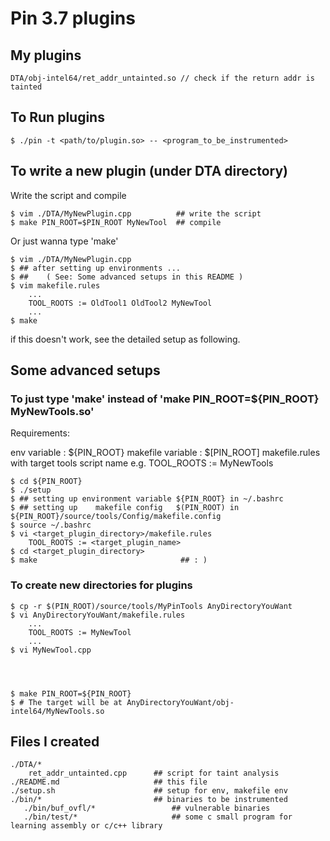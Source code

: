 # Pin 3.7 plugins

## My plugins 
    
    DTA/obj-intel64/ret_addr_untainted.so // check if the return addr is tainted 

## To Run plugins

```
$ ./pin -t <path/to/plugin.so> -- <program_to_be_instrumented>
```

## To write a new plugin (under DTA directory)

Write the script and compile

```
$ vim ./DTA/MyNewPlugin.cpp          ## write the script
$ make PIN_ROOT=$PIN_ROOT MyNewTool  ## compile
```
Or just wanna type 'make'

```
$ vim ./DTA/MyNewPlugin.cpp
$ ## after setting up environments ...
$ ##    ( See: Some advanced setups in this README )
$ vim makefile.rules
    ...
    TOOL_ROOTS := OldTool1 OldTool2 MyNewTool
    ...
$ make 

```
if this doesn't work, see the detailed setup as following.

## Some advanced setups

### To just type 'make' instead of 'make PIN_ROOT=${PIN_ROOT} MyNewTools.so'

Requirements:

env variable       : ${PIN_ROOT}
makefile variable  : $[PIN_ROOT]
makefile.rules with target tools script name
e.g.
    TOOL_ROOTS := MyNewTools

```
$ cd ${PIN_ROOT}
$ ./setup
$ ## setting up environment variable ${PIN_ROOT} in ~/.bashrc
$ ## setting up    makefile config   $(PIN_ROOT) in ${PIN_ROOT}/source/tools/Config/makefile.config
$ source ~/.bashrc
$ vi <target_plugin_directory>/makefile.rules
    TOOL_ROOTS := <target_plugin_name>
$ cd <target_plugin_directory>
$ make                                ## : )
```

### To create new directories for plugins

```
$ cp -r $(PIN_ROOT)/source/tools/MyPinTools AnyDirectoryYouWant
$ vi AnyDirectoryYouWant/makefile.rules
    ...
    TOOL_ROOTS := MyNewTool
    ...
$ vi MyNewTool.cpp




$ make PIN_ROOT=${PIN_ROOT} 
$ # The target will be at AnyDirectoryYouWant/obj-intel64/MyNewTools.so

```


## Files I created

```
./DTA/*
    ret_addr_untainted.cpp      ## script for taint analysis
./README.md                     ## this file
./setup.sh                      ## setup for env, makefile env
./bin/*                         ## binaries to be instrumented
   ./bin/buf_ovfl/*                 ## vulnerable binaries
   ./bin/test/*                     ## some c small program for learning assembly or c/c++ library

```


